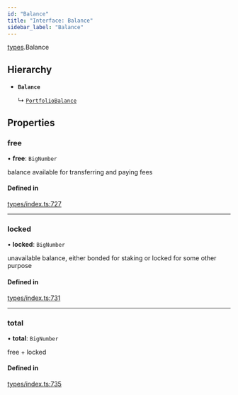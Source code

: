 ```yaml
---
id: "Balance"
title: "Interface: Balance"
sidebar_label: "Balance"
---
```


[types](../../../modules/Types/Types.md).Balance

## Hierarchy

- **`Balance`**

  ↳ [`PortfolioBalance`](../../API/Entities/Portfolio/Types/PortfolioBalance/PortfolioBalance.md)

## Properties

### free

• **free**: `BigNumber`

balance available for transferring and paying fees

#### Defined in

[types/index.ts:727](https://github.com/PolymeshAssociation/polymesh-sdk/blob/95e180d28/src/types/index.ts#L727)

___

### locked

• **locked**: `BigNumber`

unavailable balance, either bonded for staking or locked for some other purpose

#### Defined in

[types/index.ts:731](https://github.com/PolymeshAssociation/polymesh-sdk/blob/95e180d28/src/types/index.ts#L731)

___

### total

• **total**: `BigNumber`

free + locked

#### Defined in

[types/index.ts:735](https://github.com/PolymeshAssociation/polymesh-sdk/blob/95e180d28/src/types/index.ts#L735)
